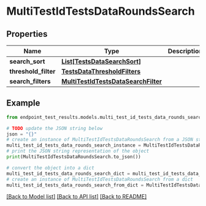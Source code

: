 # MultiTestIdTestsDataRoundsSearch


## Properties

Name | Type | Description | Notes
------------ | ------------- | ------------- | -------------
**search_sort** | [**List[TestsDataSearchSort]**](TestsDataSearchSort.md) |  | [optional] 
**threshold_filter** | [**TestsDataThresholdFilters**](TestsDataThresholdFilters.md) |  | [optional] 
**search_filters** | [**MultiTestIdTestsDataSearchFilter**](MultiTestIdTestsDataSearchFilter.md) |  | [optional] 

## Example

```python
from endpoint_test_results.models.multi_test_id_tests_data_rounds_search import MultiTestIdTestsDataRoundsSearch

# TODO update the JSON string below
json = "{}"
# create an instance of MultiTestIdTestsDataRoundsSearch from a JSON string
multi_test_id_tests_data_rounds_search_instance = MultiTestIdTestsDataRoundsSearch.from_json(json)
# print the JSON string representation of the object
print(MultiTestIdTestsDataRoundsSearch.to_json())

# convert the object into a dict
multi_test_id_tests_data_rounds_search_dict = multi_test_id_tests_data_rounds_search_instance.to_dict()
# create an instance of MultiTestIdTestsDataRoundsSearch from a dict
multi_test_id_tests_data_rounds_search_from_dict = MultiTestIdTestsDataRoundsSearch.from_dict(multi_test_id_tests_data_rounds_search_dict)
```
[[Back to Model list]](../README.md#documentation-for-models) [[Back to API list]](../README.md#documentation-for-api-endpoints) [[Back to README]](../README.md)


